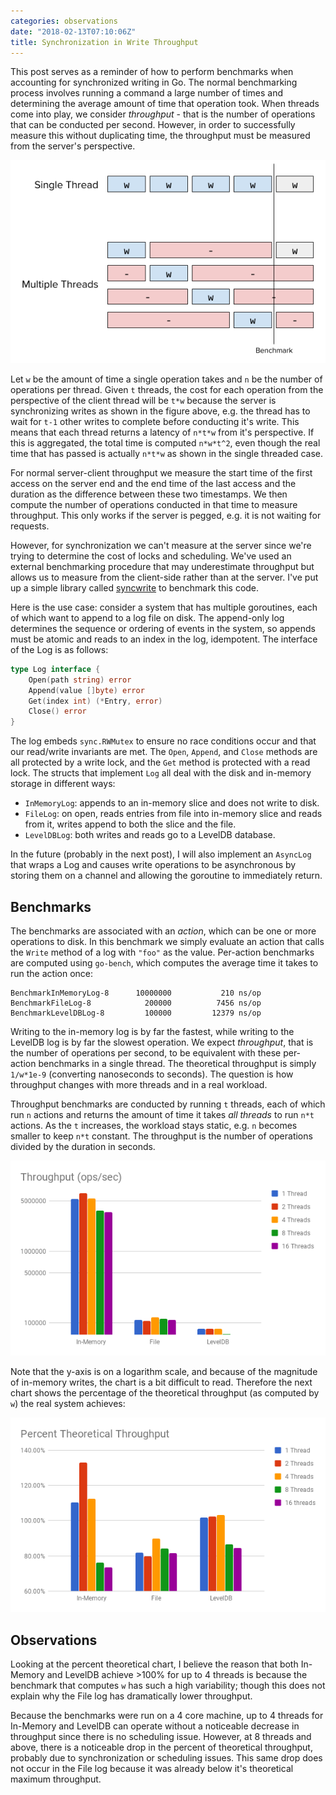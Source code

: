 ```yaml
---
categories: observations
date: "2018-02-13T07:10:06Z"
title: Synchronization in Write Throughput
---
```


This post serves as a reminder of how to perform benchmarks when accounting for synchronized writing in Go. The normal benchmarking process involves running a command a large number of times and determining the average amount of time that operation took. When threads come into play, we consider _throughput_ - that is the number of operations that can be conducted per second. However, in order to successfully measure this without duplicating time, the throughput must be measured from the server's perspective.

![Time in Multiple Threads](/images/2018-02-13-syncwrite-overlapping.png)

Let `w` be the amount of time a single operation takes and `n` be the number of operations per thread. Given `t` threads, the cost for each operation from the perspective of the client thread will be `t*w` because the server is synchronizing writes as shown in the figure above, e.g. the thread has to wait for `t-1` other writes to complete before conducting it's write. This means that each thread returns a latency of `n*t*w` from it's perspective. If this is aggregated, the total time is computed `n*w*t^2`, even though the real time that has passed is actually `n*t*w` as shown in the single threaded case.

For normal server-client throughput we measure the start time of the first access on the server end and the end time of the last access and the duration as the difference between these two timestamps. We then compute the number of operations conducted in that time to measure throughput. This only works if the server is pegged, e.g. it is not waiting for requests.

However, for synchronization we can't measure at the server since we're trying to determine the cost of locks and scheduling. We've used an external benchmarking procedure that may underestimate throughput but allows us to measure from the client-side rather than at the server. I've put up a simple library called [syncwrite](https://github.com/bbengfort/syncwrite) to benchmark this code.

Here is the use case: consider a system that has multiple goroutines, each of which want to append to a log file on disk. The append-only log determines the sequence or ordering of events in the system, so appends must be atomic and reads to an index in the log, idempotent. The interface of the Log is as follows:

```go
type Log interface {
	Open(path string) error
	Append(value []byte) error
	Get(index int) (*Entry, error)
	Close() error
}
```

The log embeds `sync.RWMutex` to ensure no race conditions occur and that our read/write invariants are met. The `Open`, `Append`, and `Close` methods are all protected by a write lock, and the `Get` method is protected with a read lock. The structs that implement `Log` all deal with the disk and in-memory storage in different ways:

- `InMemoryLog`: appends to an in-memory slice and does not write to disk.
- `FileLog`: on open, reads entries from file into in-memory slice and reads from it, writes append to both the slice and the file.
- `LevelDBLog`: both writes and reads go to a LevelDB database.

In the future (probably in the next post), I will also implement an `AsyncLog` that wraps a Log and causes write operations to be asynchronous by storing them on a channel and allowing the goroutine to immediately return.

## Benchmarks

The benchmarks are associated with an _action_, which can be one or more operations to disk. In this benchmark we simply evaluate an action that calls the `Write` method of a log with `"foo"` as the value. Per-action benchmarks are computed using `go-bench`, which computes the average time it takes to run the action once:

```
BenchmarkInMemoryLog-8   	10000000	       210 ns/op
BenchmarkFileLog-8       	  200000	      7456 ns/op
BenchmarkLevelDBLog-8    	  100000	     12379 ns/op
```

Writing to the in-memory log is by far the fastest, while writing to the LevelDB log is by far the slowest operation. We expect _throughput_, that is the number of operations per second, to be equivalent with these per-action benchmarks in a single thread. The theoretical throughput is simply `1/w*1e-9` (converting nanoseconds to seconds). The question is how throughput changes with more threads and in a real workload.

Throughput benchmarks are conducted by running `t` threads, each of which run `n` actions and returns the amount of time it takes _all threads_ to run `n*t` actions. As the `t` increases, the workload stays static, e.g. `n` becomes smaller to keep `n*t` constant. The throughput is the number of operations divided by the duration in seconds.

![Sync Write Throughput with Increasing # of Threads](/images/2018-02-13-sync-write-throughput.png)

Note that the y-axis is on a logarithm scale, and because of the magnitude of in-memory writes, the chart is a bit difficult to read. Therefore the next chart shows the percentage of the theoretical throughput (as computed by `w`) the real system achieves:

![Percentage of Theoretical](/images/2018-02-03-percent-theoretical.png)


## Observations

Looking at the percent theoretical chart, I believe the reason that both In-Memory and LevelDB achieve >100% for up to 4 threads is because the benchmark that computes `w` has such a high variability; though this does not explain why the File log has dramatically lower throughput.

Because the benchmarks were run on a 4 core machine, up to 4 threads for In-Memory and LevelDB can operate without a noticeable decrease in throughput since there is no scheduling issue. However, at 8 threads and above, there is a noticeable drop in the percent of theoretical throughput, probably due to synchronization or scheduling issues. This same drop does not occur in the File log because it was already below it's theoretical maximum throughput.
